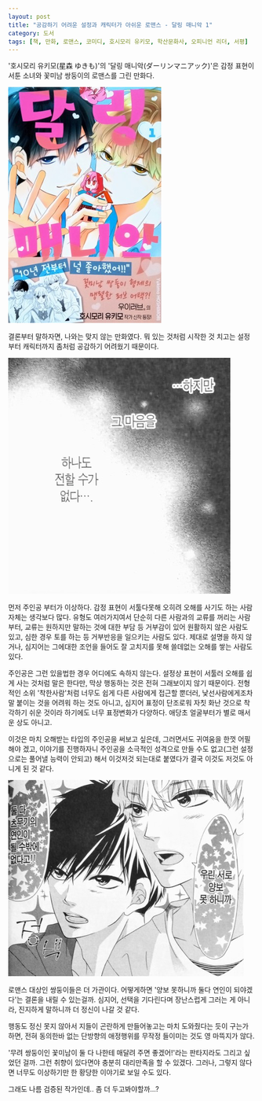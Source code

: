 ```yaml
---
layout: post
title: "공감하기 어려운 설정과 캐릭터가 아쉬운 로맨스 - 달링 매니악 1"
category: 도서
tags: [책, 만화, 로맨스, 코미디, 호시모리 유키모, 학산문화사, 오피니언 리더, 서평]
---
```


'호시모리 유키모(星森 ゆきも)'의
'달링 매니악(ダーリンマニアック)'은
감정 표현이 서툰 소녀와 꽃미남 쌍둥이의 로맨스를 그린 만화다.

![표지](/images/darling-maniac-1-comic-book-cover.jpg)

결론부터 말하자면, 나와는 맞지 않는 만화였다.
뭐 있는 것처럼 시작한 것 치고는
설정부터 캐릭터까지 좀처럼 공감하기 어려웠기 때문이다.

![11](/images/darling-maniac-1-comic-book-p011.jpg)

먼저 주인공 부터가 이상하다.
감정 표현이 서툴다못해 오히려 오해를 사기도 하는 사람 자체는 생각보다 많다.
유형도 여러가지여서 단순히 다른 사람과의 교류를 꺼리는 사람부터,
교류는 원하지만 말하는 것에 대한 부담 등 거부감이 있어 원활하지 않은 사람도 있고,
심한 경우 토를 하는 등 거부반응을 일으키는 사람도 있다.
제대로 설명을 하지 않거나, 심지어는 그에대한 조언을 들어도 잘 고치지를 못해 쓸데없는 오해를 쌓는 사람도 있다.

주인공은 그런 있을법한 경우 어디에도 속하지 않는다.
설정상 표현이 서툴러 오해를 쉽게 사는 것처럼 말은 한다만,
막상 행동하는 것은 전혀 그래보이지 않기 때문이다.
전형적인 소위 '착한사람'처럼 너무도 쉽게 다른 사람에게 접근할 뿐더러,
낯선사람에게조차 말 붙이는 것을 어려워 하는 것도 아니고,
심지어 표정이 단조로워 자칫 화난 것으로 착각하기 쉬운 것이라 하기에도 너무 표정변화가 다양하다.
애당초 얼굴부터가 별로 매서운 상도 아니고.

이것은 마치 오해받는 타입의 주인공을 써보고 싶은데,
그러면서도 귀여움을 한껏 어필해야 겠고,
이야기를 진행하자니 주인공을 소극적인 성격으로 만들 수도 없고(그런 설정으로는 풀어낼 능력이 안되고)
해서 이것저것 되는대로 붙였다가
결국 이것도 저것도 아니게 된 것 같다.

![46](/images/darling-maniac-1-comic-book-p046.jpg)

로맨스 대상인 쌍둥이들은 더 가관이다.
어떻게하면 '양보 못하니까 둘다 연인이 되야겠다'는 결론을 내릴 수 있는걸까.
심지어, 선택을 기다린다며 장난스럽게 그러는 게 아니라, 진지하게 말하니까 더 정신이 나갈 것 같다.

행동도 정신 못지 않아서
지들이 곤란하게 만들어놓고는 마치 도와줬다는 듯이 구는가 하면,
전혀 동의한바 없는 단방향의 애정행위를 무작정 들이미는 것도 영 마뜩지가 않다.

'무려 쌍둥이인 꽃미남이 둘 다 나한테 매달려 주면 좋겠어!'라는 판타지라도 그리고 싶었던 걸까.
그런 취향이 있다면야 충분히 대리만족을 할 수 있겠다.
그러나, 그렇지 않다면 너무도 이상하기만 한 황당한 이야기로 보일 수도 있다.

그래도 나름 검증된 작가인데..
좀 더 두고봐야할까...?
